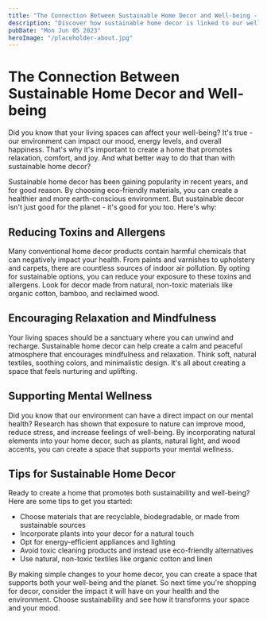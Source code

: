 ```yaml
---
title: "The Connection Between Sustainable Home Decor and Well-being - Tips for a Happy Home"
description: "Discover how sustainable home decor is linked to our well-being and how you can make your home both eco-friendly and peaceful. Read on for tips and ideas!"
pubDate: "Mon Jun 05 2023"
heroImage: "/placeholder-about.jpg"
---
```


# The Connection Between Sustainable Home Decor and Well-being

Did you know that your living spaces can affect your well-being? It&#39;s true - our environment can impact our mood, energy levels, and overall happiness. That&#39;s why it&#39;s important to create a home that promotes relaxation, comfort, and joy. And what better way to do that than with sustainable home decor?

Sustainable home decor has been gaining popularity in recent years, and for good reason. By choosing eco-friendly materials, you can create a healthier and more earth-conscious environment. But sustainable decor isn&#39;t just good for the planet - it&#39;s good for you too. Here&#39;s why:

## Reducing Toxins and Allergens

Many conventional home decor products contain harmful chemicals that can negatively impact your health. From paints and varnishes to upholstery and carpets, there are countless sources of indoor air pollution. By opting for sustainable options, you can reduce your exposure to these toxins and allergens. Look for decor made from natural, non-toxic materials like organic cotton, bamboo, and reclaimed wood.

## Encouraging Relaxation and Mindfulness

Your living spaces should be a sanctuary where you can unwind and recharge. Sustainable home decor can help create a calm and peaceful atmosphere that encourages mindfulness and relaxation. Think soft, natural textiles, soothing colors, and minimalistic design. It&#39;s all about creating a space that feels nurturing and uplifting.

## Supporting Mental Wellness

Did you know that our environment can have a direct impact on our mental health? Research has shown that exposure to nature can improve mood, reduce stress, and increase feelings of well-being. By incorporating natural elements into your home decor, such as plants, natural light, and wood accents, you can create a space that supports your mental wellness.

## Tips for Sustainable Home Decor

Ready to create a home that promotes both sustainability and well-being? Here are some tips to get you started:

- Choose materials that are recyclable, biodegradable, or made from sustainable sources
- Incorporate plants into your decor for a natural touch
- Opt for energy-efficient appliances and lighting
- Avoid toxic cleaning products and instead use eco-friendly alternatives
- Use natural, non-toxic textiles like organic cotton and linen

By making simple changes to your home decor, you can create a space that supports both your well-being and the planet. So next time you&#39;re shopping for decor, consider the impact it will have on your health and the environment. Choose sustainability and see how it transforms your space and your mood.